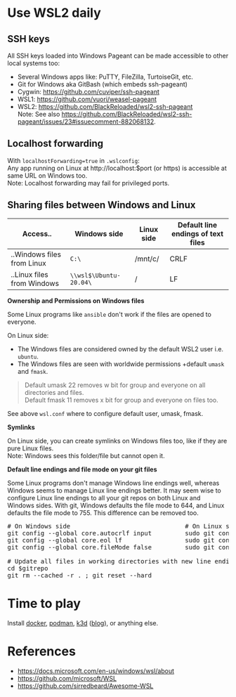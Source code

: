 # Use WSL2 daily

## SSH keys

All SSH keys loaded into Windows Pageant can be made accessible to other local systems too:
- Several Windows apps like: PuTTY, FileZilla, TurtoiseGit, etc.
- Git for Windows aka GitBash (which embeds ssh-pageant)
- Cygwin: https://github.com/cuviper/ssh-pageant
- WSL1: https://github.com/vuori/weasel-pageant
- WSL2: https://github.com/BlackReloaded/wsl2-ssh-pageant<br/>
Note: See also https://github.com/BlackReloaded/wsl2-ssh-pageant/issues/23#issuecomment-882068132.

## Localhost forwarding

With `localhostForwarding=true` in `.wslconfig`:<br/> Any app running on Linux at
http://localhost:$port (or https) is accessible at same URL on Windows too.<br/>
Note: Localhost forwarding may fail for privileged ports.

## Sharing files between Windows and Linux

| Access..                 | Windows side         |Linux side|Default line endings of text files|
|--------------------------|----------------------|----------|----------------------------------|
|..Windows files from Linux|`C:\`                 |/mnt/c/   |CRLF                              |
|..Linux files from Windows|`\\wsl$\Ubuntu-20.04\`|/         |LF                                |

**Ownership and Permissions on Windows files**

Some Linux programs like `ansible` don't work if the files are opened to everyone.

On Linux side:
- The Windows files are considered owned by the default WSL2 user i.e. `ubuntu`.
- The Windows files are seen with worldwide permissions +default `umask` and `fmask`.

> Default umask 22 removes w bit for group and everyone on all directories and files.<br/>
> Default fmask 11 removes x bit for group and everyone on files too.

See above `wsl.conf` where to configure default user, umask, fmask.

**Symlinks**

On Linux side, you can create symlinks on Windows files too, like if they are pure Linux files.<br/>
Note: Windows sees this folder/file but cannot open it.

**Default line endings and file mode on your git files**

Some Linux programs don't manage Windows line endings well, whereas Windows seems to manage Linux line endings better.
It may seem wise to configure Linux line endings to all your git repos on both Linux and Windows sides.
With git, Windows defaults the file mode to 644, and Linux defaults the file mode to 755. This difference can be removed too.

<pre>
# On Windows side                               # On Linux side
git config --global core.autocrlf input         sudo git config --system core.autocrlf input
git config --global core.eol lf                 sudo git config --system core.eol lf
git config --global core.fileMode false         sudo git config --system core.fileMode false

# Update all files in working directories with new line endings
cd $gitrepo
git rm --cached -r . ; git reset --hard
</pre>

# Time to play

Install [docker](https://docs.docker.com/engine/install/ubuntu/), [podman](https://podman.io/blogs/2021/06/16/install-podman-on-ubuntu.html), [k3d](https://github.com/rancher/k3d#get) ([blog](https://en.sokube.ch/post/k3s-k3d-k8s-a-new-perfect-match-for-dev-and-test-1)), or anything else.

# References

- https://docs.microsoft.com/en-us/windows/wsl/about
- https://github.com/microsoft/WSL
- https://github.com/sirredbeard/Awesome-WSL
